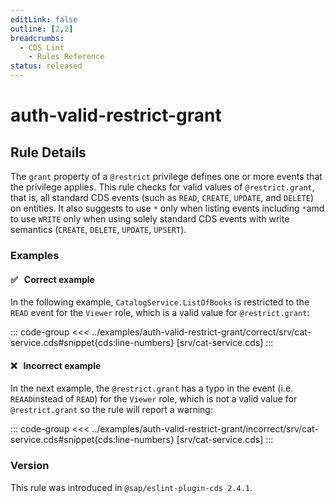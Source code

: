 ```yaml
---
editLink: false
outline: [2,2]
breadcrumbs:
  - CDS Lint
    - Rules Reference
status: released
---
```


<script setup>
  import PlaygroundBadge from '../../../.vitepress/theme/components/PlaygroundBadge.vue'
</script>

# auth-valid-restrict-grant

## Rule Details

The `grant` property of a `@restrict` privilege defines one or more events that the privilege applies. This rule checks for valid values of `@restrict.grant`, that is, all standard CDS events (such as `READ`, `CREATE`, `UPDATE`, and `DELETE`) on entities. It also suggests to use `*` only when listing events including `*`amd to use `WRITE` only when using solely standard CDS events with write semantics (`CREATE`, `DELETE`, `UPDATE`, `UPSERT`).

### Examples

#### ✅ &nbsp; Correct example

In the following example, `CatalogService.ListOfBooks` is restricted to the `READ` event for the `Viewer` role, which is a valid value for `@restrict.grant`:

::: code-group
<<< ../examples/auth-valid-restrict-grant/correct/srv/cat-service.cds#snippet{cds:line-numbers} [srv/cat-service.cds]
:::
<PlaygroundBadge
  name="auth-valid-restrict-grant"
  kind="correct"
  :rules="{'@sap/cds/auth-valid-restrict-grant': ['warn', 'show']}"
  :files="['db/schema.cds', 'srv/cat-service.cds']"
/>

#### ❌ &nbsp; Incorrect example

In the next example, the `@restrict.grant` has a typo in the event (i.e. `REAAD`instead of `READ`) for the `Viewer` role, which is not a valid value for `@restrict.grant` so the rule will report a warning:

::: code-group
<<< ../examples/auth-valid-restrict-grant/incorrect/srv/cat-service.cds#snippet{cds:line-numbers} [srv/cat-service.cds]
:::
<PlaygroundBadge
  name="auth-valid-restrict-grant"
  kind="incorrect"
  :rules="{'@sap/cds/auth-valid-restrict-grant': ['warn', 'show']}"
  :files="['db/schema.cds', 'srv/cat-service.cds']"
/>

### Version
This rule was introduced in `@sap/eslint-plugin-cds 2.4.1`.